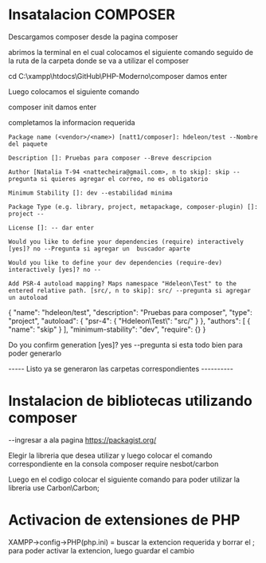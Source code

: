 # Insatalacion COMPOSER
Descargamos composer desde la pagina composer

abrimos la terminal en el cual colocamos el siguiente comando seguido de la ruta de la carpeta donde se va a utilizar el composer

cd C:\xampp\htdocs\GitHub\PHP-Moderno\composer 
 damos enter

Luego colocamos el siguiente comando 

composer init 
    damos enter

completamos la informacion requerida

    Package name (<vendor>/<name>) [natt1/composer]: hdeleon/test --Nombre del paquete

    Description []: Pruebas para composer --Breve descripcion

    Author [Natalia T-94 <nattecheira@gmail.com>, n to skip]: skip --pregunta si quieres agregar el correo, no es obligatorio

    Minimum Stability []: dev --estabilidad minima

    Package Type (e.g. library, project, metapackage, composer-plugin) []: project --

    License []: -- dar enter

    Would you like to define your dependencies (require) interactively [yes]? no --Pregunta si agregar un  buscador aparte

    Would you like to define your dev dependencies (require-dev) interactively [yes]? no --

    Add PSR-4 autoload mapping? Maps namespace "Hdeleon\Test" to the entered relative path. [src/, n to skip]: src/ --pregunta si agregar un autoload

    
{
    "name": "hdeleon/test",
    "description": "Pruebas para composer",
    "type": "project",
    "autoload": {
        "psr-4": {
            "Hdeleon\\Test\\": "src/"
        }
    },
    "authors": [
        {
            "name": "skip"
        }
    ],
    "minimum-stability": "dev",
    "require": {}
}

Do you confirm generation [yes]? yes --pregunta si esta todo bien para poder generarlo

----- Listo ya se generaron las carpetas correspondientes ----------



# Instalacion de bibliotecas utilizando composer
--ingresar a ala pagina https://packagist.org/

Elegir la libreria que desea utilizar y luego colocar el comando correspondiente en la consola
composer require nesbot/carbon

Luego en el codigo colocar el siguiente comando para poder utilizar la libreria
use Carbon\Carbon;


# Activacion de extensiones de PHP

XAMPP->config->PHP(php.ini) = buscar la extencion requerida y borrar el ; para poder activar la extencion, luego guardar el cambio
